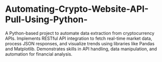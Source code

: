 # Automating-Crypto-Website-API-Pull-Using-Python-
A Python-based project to automate data extraction from cryptocurrency APIs. Implements RESTful API integration to fetch real-time market data, process JSON responses, and visualize trends using libraries like Pandas and Matplotlib. Demonstrates skills in API handling, data manipulation, and automation for financial analysis.
